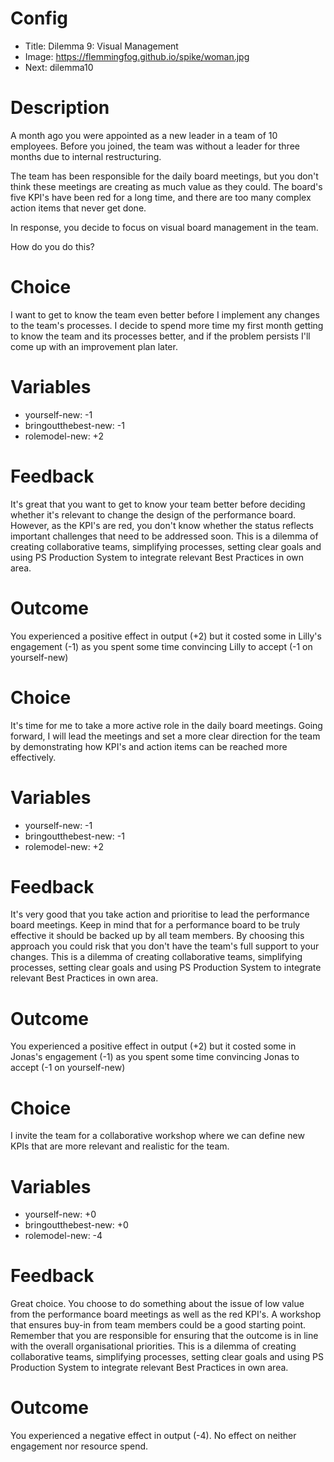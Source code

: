 # Config
 - Title: Dilemma 9: Visual Management
 - Image: https://flemmingfog.github.io/spike/woman.jpg
 - Next: dilemma10

# Description
A month ago you were appointed as a new leader in a team of 10 employees. Before you joined, the team was without a leader for three months due to internal restructuring. 

The team has been responsible for the daily board meetings, but you don't think these meetings are creating as much value as they could. The board's five KPI's have been red for a long time, and there are too many complex action items that never get done.

In response, you decide to focus on visual board management in the team.  

How do you do this?

# Choice
I want to get to know the team even better before I implement any changes to the team's processes. I decide to spend  more time my first month getting to know the team and its processes better, and if the problem persists I'll come up with an improvement plan later.

# Variables
 - yourself-new: -1
 - bringoutthebest-new: -1
 - rolemodel-new: +2


# Feedback

 It's great that you want to get to know your team better before deciding whether it's relevant to change the design of the performance board. However, as the KPI's are red, you don't know whether the status reflects important challenges that need to be addressed soon. This is a dilemma of creating collaborative teams, simplifying processes, setting clear goals and using PS Production System to integrate relevant Best Practices in own area.

# Outcome

You experienced a positive effect in output (+2) but it costed some in Lilly's engagement (-1) as you spent some time convincing Lilly to accept (-1 on yourself-new) 


# Choice
It's time for me to take a more active role in the daily board meetings. Going forward, I will lead the meetings and set a more clear direction for the team by demonstrating how KPI's and action items can be reached more effectively. 

# Variables
 - yourself-new: -1
 - bringoutthebest-new: -1
 - rolemodel-new: +2


# Feedback
 It's very good that you take action and prioritise to lead the performance board meetings. Keep in mind that for a performance board to be truly effective it should be backed up by all team members. By choosing this approach you could risk that you don't have the team's full support to your changes. This is a dilemma of creating collaborative teams, simplifying processes, setting clear goals and using PS Production System to integrate relevant Best Practices in own area.
 
# Outcome

You experienced a positive effect in output (+2) but it costed some in Jonas's engagement (-1) as you spent some time convincing Jonas to accept (-1 on yourself-new) 



# Choice
I invite the team for a collaborative workshop where we can define new KPIs that are more relevant and realistic for the team. 


# Variables
 - yourself-new: +0
 - bringoutthebest-new: +0
 - rolemodel-new: -4


# Feedback
Great choice. You choose to do something about the issue of low value from the performance board meetings as well as the red KPI's. A workshop that ensures buy-in from team members could be a good starting point. Remember that you are responsible for ensuring that the outcome is in line with the overall organisational priorities. This is a dilemma of creating collaborative teams, simplifying processes, setting clear goals and using PS Production System to integrate relevant Best Practices in own area.



# Outcome

You experienced a negative effect in output (-4). No effect on neither engagement nor resource spend. 




